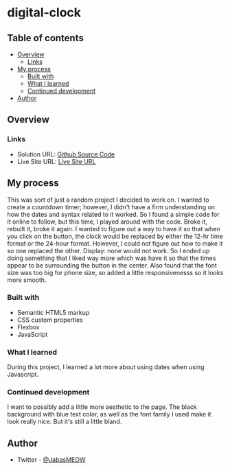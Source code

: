 # digital-clock
## Table of contents

- [Overview](#overview)
  - [Links](#links)
- [My process](#my-process)
  - [Built with](#built-with)
  - [What I learned](#what-i-learned)
  - [Continued development](#continued-development)
- [Author](#author)


## Overview

### Links

- Solution URL: [Github Source Code](https://github.com/JabaDUDE/digital-clock)
- Live Site URL: [Live Site URL](https://jabadude.github.io/interactive-rating-component/)

## My process

This was sort of just a random project I decided to work on. I wanted to create a countdown timer; however, I didn't have a firm understanding on how the dates and syntax related to it worked. So I found a simple code for it online to follow, but this time, I played around with the code. Broke it, rebuilt it, broke it again. 
I wanted to figure out a way to have it so that when you click on the button, the clock would be replaced by either the 12-hr time format or the 24-hour format. However, I could not figure out how to make it so one replaced the other. Display: none would not work. So I ended up doing something that I liked way more which was have it so that the times appear to be surrounding the button in the center.  Also found that the font size was too big for phone size, so added a little responsivenesss so it looks more smooth.

### Built with

- Semantic HTML5 markup
- CSS custom properties
- Flexbox
- JavaScript

### What I learned

During this project, I learned a lot more about using dates when using Javascript.

### Continued development

I want to possibly add a little more aesthetic to the page. The black background with blue text color, as well as the font family I used make it look really nice. 
But it's still a little bland. 

## Author

- Twitter - [@JabasMEOW](https://www.twitter.com/JabasMeow)
